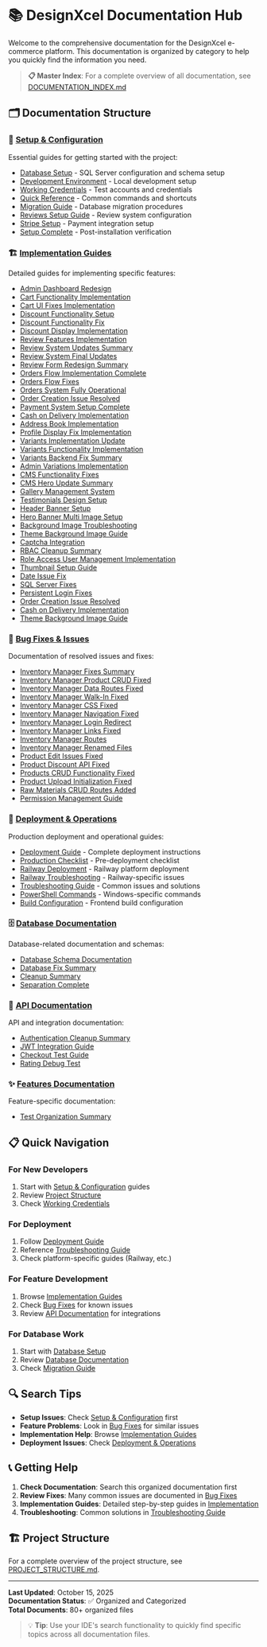 # 📚 DesignXcel Documentation Hub

Welcome to the comprehensive documentation for the DesignXcel e-commerce platform. This documentation is organized by category to help you quickly find the information you need.

> **📋 Master Index**: For a complete overview of all documentation, see [DOCUMENTATION_INDEX.md](DOCUMENTATION_INDEX.md)

## 🗂️ Documentation Structure

### 🚀 [Setup & Configuration](setup/)
Essential guides for getting started with the project:
- [Database Setup](setup/DATABASE_SETUP.md) - SQL Server configuration and schema setup
- [Development Environment](setup/DEVELOPMENT.md) - Local development setup
- [Working Credentials](setup/WORKING_CREDENTIALS.md) - Test accounts and credentials
- [Quick Reference](setup/QUICK_REFERENCE.md) - Common commands and shortcuts
- [Migration Guide](setup/MIGRATION_GUIDE.md) - Database migration procedures
- [Reviews Setup Guide](setup/REVIEWS_SETUP_GUIDE.md) - Review system configuration
- [Stripe Setup](setup/STRIPE_SETUP.md) - Payment integration setup
- [Setup Complete](setup/SETUP_COMPLETE.md) - Post-installation verification

### 🏗️ [Implementation Guides](implementation/)
Detailed guides for implementing specific features:
- [Admin Dashboard Redesign](implementation/ADMIN_DASHBOARD_REDESIGN.md)
- [Cart Functionality Implementation](implementation/CART_FUNCTIONALITY_IMPLEMENTATION.md)
- [Cart UI Fixes Implementation](implementation/CART_UI_FIXES_IMPLEMENTATION.md)
- [Discount Functionality Setup](implementation/DISCOUNT_FUNCTIONALITY_SETUP.md)
- [Discount Functionality Fix](implementation/DISCOUNT_FUNCTIONALITY_FIX.md)
- [Discount Display Implementation](implementation/DISCOUNT_DISPLAY_IMPLEMENTATION.md)
- [Review Features Implementation](implementation/REVIEW_FEATURES_IMPLEMENTATION.md)
- [Review System Updates Summary](implementation/REVIEW_SYSTEM_UPDATES_SUMMARY.md)
- [Review System Final Updates](implementation/REVIEW_SYSTEM_FINAL_UPDATES.md)
- [Review Form Redesign Summary](implementation/REVIEW_FORM_REDESIGN_SUMMARY.md)
- [Orders Flow Implementation Complete](implementation/ORDERS_FLOW_IMPLEMENTATION_COMPLETE.md)
- [Orders Flow Fixes](implementation/ORDERS_FLOW_FIXES.md)
- [Orders System Fully Operational](implementation/ORDERS_SYSTEM_FULLY_OPERATIONAL.md)
- [Order Creation Issue Resolved](implementation/ORDER_CREATION_ISSUE_RESOLVED.md)
- [Payment System Setup Complete](implementation/PAYMENT_SYSTEM_SETUP_COMPLETE.md)
- [Cash on Delivery Implementation](implementation/CASH_ON_DELIVERY_IMPLEMENTATION.md)
- [Address Book Implementation](implementation/ADDRESS_BOOK_IMPLEMENTATION.md)
- [Profile Display Fix Implementation](implementation/PROFILE_DISPLAY_FIX_IMPLEMENTATION.md)
- [Variants Implementation Update](implementation/VARIANTS_IMPLEMENTATION_UPDATE.md)
- [Variants Functionality Implementation](implementation/VARIANTS_FUNCTIONALITY_IMPLEMENTATION.md)
- [Variants Backend Fix Summary](implementation/VARIANTS_BACKEND_FIX_SUMMARY.md)
- [Admin Variations Implementation](implementation/ADMIN_VARIATIONS_IMPLEMENTATION.md)
- [CMS Functionality Fixes](implementation/CMS_FUNCTIONALITY_FIXES.md)
- [CMS Hero Update Summary](implementation/CMS_HERO_UPDATE_SUMMARY.md)
- [Gallery Management System](implementation/GALLERY_MANAGEMENT_SYSTEM.md)
- [Testimonials Design Setup](implementation/TESTIMONIALS_DESIGN_SETUP.md)
- [Header Banner Setup](implementation/HEADER_BANNER_SETUP.md)
- [Hero Banner Multi Image Setup](implementation/HERO_BANNER_MULTI_IMAGE_SETUP.md)
- [Background Image Troubleshooting](implementation/BACKGROUND_IMAGE_TROUBLESHOOTING.md)
- [Theme Background Image Guide](implementation/THEME_BACKGROUND_IMAGE_GUIDE.md)
- [Captcha Integration](implementation/CAPTCHA_INTEGRATION.md)
- [RBAC Cleanup Summary](implementation/RBAC_CLEANUP_SUMMARY.md)
- [Role Access User Management Implementation](implementation/ROLE_ACCESS_USER_MANAGEMENT_IMPLEMENTATION.md)
- [Thumbnail Setup Guide](implementation/THUMBNAIL_SETUP_GUIDE.md)
- [Date Issue Fix](implementation/DATE_ISSUE_FIX.md)
- [SQL Server Fixes](implementation/SQL_SERVER_FIXES.md)
- [Persistent Login Fixes](implementation/PERSISTENT_LOGIN_FIXES.md)
- [Order Creation Issue Resolved](implementation/ORDER_CREATION_ISSUE_RESOLVED.md)
- [Cash on Delivery Implementation](implementation/CASH_ON_DELIVERY_IMPLEMENTATION.md)
- [Theme Background Image Guide](implementation/THEME_BACKGROUND_IMAGE_GUIDE.md)

### 🐛 [Bug Fixes & Issues](fixes/)
Documentation of resolved issues and fixes:
- [Inventory Manager Fixes Summary](fixes/INVENTORY_MANAGER_FIXES_SUMMARY.md)
- [Inventory Manager Product CRUD Fixed](fixes/INVENTORY_MANAGER_PRODUCT_CRUD_FIXED.md)
- [Inventory Manager Data Routes Fixed](fixes/INVENTORY_MANAGER_DATA_ROUTES_FIXED.md)
- [Inventory Manager Walk-In Fixed](fixes/INVENTORY_MANAGER_WALKIN_FIXED.md)
- [Inventory Manager CSS Fixed](fixes/INVENTORY_MANAGER_CSS_FIXED.md)
- [Inventory Manager Navigation Fixed](fixes/INVENTORY_MANAGER_NAVIGATION_FIXED.md)
- [Inventory Manager Login Redirect](fixes/INVENTORY_MANAGER_LOGIN_REDIRECT.md)
- [Inventory Manager Links Fixed](fixes/INVENTORY_MANAGER_LINKS_FIXED.md)
- [Inventory Manager Routes](fixes/INVENTORY_MANAGER_ROUTES.md)
- [Inventory Manager Renamed Files](fixes/INVENTORY_MANAGER_RENAMED_FILES.md)
- [Product Edit Issues Fixed](fixes/PRODUCT_EDIT_ISSUES_FIXED.md)
- [Product Discount API Fixed](fixes/PRODUCT_DISCOUNT_API_FIXED.md)
- [Products CRUD Functionality Fixed](fixes/PRODUCTS_CRUD_FUNCTIONALITY_FIXED.md)
- [Product Upload Initialization Fixed](fixes/PRODUCTUPLOAD_INITIALIZATION_FIXED.md)
- [Raw Materials CRUD Routes Added](fixes/RAW_MATERIALS_CRUD_ROUTES_ADDED.md)
- [Permission Management Guide](fixes/PERMISSION_MANAGEMENT_GUIDE.md)

### 🚀 [Deployment & Operations](deployment/)
Production deployment and operational guides:
- [Deployment Guide](deployment/DEPLOYMENT_GUIDE.md) - Complete deployment instructions
- [Production Checklist](deployment/PRODUCTION_CHECKLIST.md) - Pre-deployment checklist
- [Railway Deployment](deployment/RAILWAY_DEPLOYMENT.md) - Railway platform deployment
- [Railway Troubleshooting](deployment/RAILWAY_TROUBLESHOOTING.md) - Railway-specific issues
- [Troubleshooting Guide](deployment/TROUBLESHOOTING_GUIDE.md) - Common issues and solutions
- [PowerShell Commands](deployment/POWERSHELL_COMMANDS.md) - Windows-specific commands
- [Build Configuration](deployment/BUILD_CONFIGURATION.md) - Frontend build configuration

### 🗄️ [Database Documentation](database/)
Database-related documentation and schemas:
- [Database Schema Documentation](database/database-schema-documentation.md)
- [Database Fix Summary](database/DATABASE_FIX_SUMMARY.md)
- [Cleanup Summary](database/CLEANUP_SUMMARY.md)
- [Separation Complete](database/SEPARATION_COMPLETE.md)

### 🔌 [API Documentation](api/)
API and integration documentation:
- [Authentication Cleanup Summary](api/AUTHENTICATION_CLEANUP_SUMMARY.md)
- [JWT Integration Guide](api/JWT_INTEGRATION_GUIDE.md)
- [Checkout Test Guide](api/CHECKOUT_TEST_GUIDE.md)
- [Rating Debug Test](api/RATING_DEBUG_TEST.md)

### ✨ [Features Documentation](features/)
Feature-specific documentation:
- [Test Organization Summary](features/TEST_ORGANIZATION_SUMMARY.md)

## 📋 Quick Navigation

### For New Developers
1. Start with [Setup & Configuration](setup/) guides
2. Review [Project Structure](PROJECT_STRUCTURE.md)
3. Check [Working Credentials](setup/WORKING_CREDENTIALS.md)

### For Deployment
1. Follow [Deployment Guide](deployment/DEPLOYMENT_GUIDE.md)
2. Reference [Troubleshooting Guide](deployment/TROUBLESHOOTING_GUIDE.md)
3. Check platform-specific guides (Railway, etc.)

### For Feature Development
1. Browse [Implementation Guides](implementation/)
2. Check [Bug Fixes](fixes/) for known issues
3. Review [API Documentation](api/) for integrations

### For Database Work
1. Start with [Database Setup](setup/DATABASE_SETUP.md)
2. Review [Database Documentation](database/)
3. Check [Migration Guide](setup/MIGRATION_GUIDE.md)

## 🔍 Search Tips

- **Setup Issues**: Check [Setup & Configuration](setup/) first
- **Feature Problems**: Look in [Bug Fixes](fixes/) for similar issues
- **Implementation Help**: Browse [Implementation Guides](implementation/)
- **Deployment Issues**: Check [Deployment & Operations](deployment/)

## 📞 Getting Help

1. **Check Documentation**: Search this organized documentation first
2. **Review Fixes**: Many common issues are documented in [Bug Fixes](fixes/)
3. **Implementation Guides**: Detailed step-by-step guides in [Implementation](implementation/)
4. **Troubleshooting**: Common solutions in [Troubleshooting Guide](deployment/TROUBLESHOOTING_GUIDE.md)

## 🏗️ Project Structure

For a complete overview of the project structure, see [PROJECT_STRUCTURE.md](PROJECT_STRUCTURE.md).

---

**Last Updated**: October 15, 2025  
**Documentation Status**: ✅ Organized and Categorized  
**Total Documents**: 80+ organized files

> 💡 **Tip**: Use your IDE's search functionality to quickly find specific topics across all documentation files.